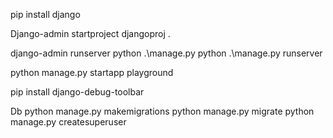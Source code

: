 pip install django

Django-admin startproject djangoproj . 

django-admin runserver
python .\manage.py 
python .\manage.py runserver

python manage.py startapp playground

pip install django-debug-toolbar


Db
python manage.py makemigrations
python manage.py migrate
python manage.py createsuperuser
